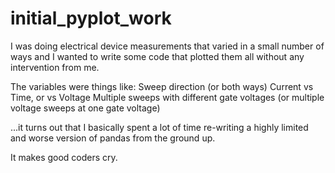 # initial_pyplot_work
I was doing electrical device measurements that varied in a small number of ways and I wanted to write some code that plotted them all without any intervention from me.

The variables were things like:
Sweep direction (or both ways)
Current vs Time, or vs Voltage
Multiple sweeps with different gate voltages (or multiple voltage sweeps at one gate voltage)

...it turns out that I basically spent a lot of time re-writing a highly limited and worse version of pandas from the ground up.

It makes good coders cry.
